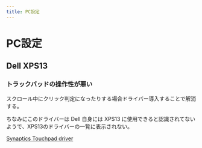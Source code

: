 ```yaml
---
title: PC設定
---
```


# PC設定

## Dell XPS13

### トラックバッドの操作性が悪い

スクロール中にクリック判定になったりする場合ドライバー導入することで解消する。

ちなみにこのドライバーは Dell 自身には XPS13 に使用できると認識されてないようで、XPS13のドライバーの一覧に表示されない。

[Synaptics Touchpad driver](https://www.dell.com/support/home/jp/ja/jpbsd1/drivers/driversdetails?driverid=8988h)
